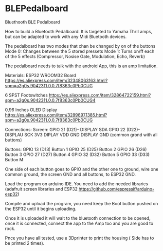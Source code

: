 # BLEPedalboard
Bluethooth BLE Pedalboard

How to build a Bluetooth Pedalboard. It is targeted to Yamaha ThrII amps, but can be adapted to work with any Midi Bluetooth devices.

The pedalboard has two modes that chan be changed by on of the buttons
Mode 0: Changes between the 5 stored pressets
Mode 1: Turns on/ff each of the 5 effects (Compressor, Nosise Gate, Modulation, Echo, Reverb)

The pedalboard needs to talk with the android App, this is an amp limitation.

Materials:
ESP32 WROOM32 Board https://es.aliexpress.com/item/32348063163.html?spm=a2g0s.9042311.0.0.7f8363c0Pb0CUG

6 SPST Footswitches https://es.aliexpress.com/item/32864722159.html?spm=a2g0s.9042311.0.0.7f8363c0Pb0CUG4

0,96 Inches OLED Display https://es.aliexpress.com/item/32896971385.html?spm=a2g0s.9042311.0.0.7f8363c0Pb0CUG
 

Connections:
Screen:
GPIO 21 (D21)- DISPLAY SDA
GPIO 22 (D22)- DISPLAU SCK
3V3 		       DIPLAY  VDD
GND			       DISPLAY GND (common grond with all buttons)

Buttons:
GPIO 13 (D13)		  Button 1
GPIO 25	(D25)	    Button 2
GPIO 26	(D26)	    Button 3
GPIO 27	(D27)	    Button 4
GPIO 32	(D32)	    Button 5
GPIO 33 (D33)     Button M

One side of each button goes to GPIO and the other one to ground, wire one common ground, the screen GND and all buttons, to ESP32 GND.

Load the program on arduino IDE. You need to add the needed libraries (adafruit screen libraries and ESP32 https://github.com/espressif/arduino-esp32)

Compile and upload the program, you need keep the Boot button pushed on the ESP32 until it begins uploading.

Once it is uploaded it will wait to the bluetooth connection to be opened, once it is connected, connect the app to the Amp too and you are good to rock.

Pnce you have all tested, use a 3Dprinter to print the housing ( Side has to be printed 2 times).

